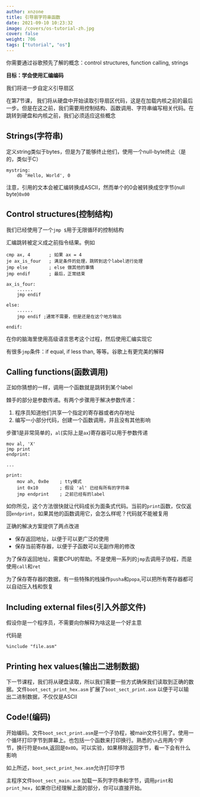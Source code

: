 ```yaml
---
author: xnzone 
title: 引导扇字符串函数
date: 2021-09-10 10:23:32
image: /covers/os-tutorial-zh.jpg
cover: false
weight: 706
tags: ["tutorial", "os"]
---
```


你需要通过谷歌预先了解的概念：control structures, function calling, strings

**目标：学会使用汇编编码**

我们将进一步自定义引导扇区

在第7节课， 我们将从硬盘中开始读取引导扇区代码，这是在加载内核之前的最后一步。但是在这之前，我们需要用控制结构、函数调用、字符串编写相关代码。在跳转到硬盘和内核之前，我们必须适应这些概念

## Strings(字符串)

定义string类似于bytes，但是为了能够终止他们，使用一个null-byte终止（是的，类似于C）

```armasm
mystring:
    db 'Hello, World', 0
```

注意，引用的文本会被汇编转换成ASCII，然而单个的0会被转换成空字节(null byte)`0x00`

## Control structures(控制结构)

我们已经使用了一个`jmp $`用于无限循环的控制结构

汇编跳转被定义成之前指令结果。例如

```armasm
cmp ax, 4       ; 如果 ax = 4
je ax_is_four   ; 满足条件的处理，跳转到这个label进行处理
jmp else        ; else 做其他的事情
jmp endif       ; 最后，正常结束

ax_is_four:
    ......
    jmp endif

else:
    ......
    jmp endif ;通常不需要，但是还是在这个地方输出

endif:
```

在你的脑海里使用高级语言思考这个过程，然后使用汇编实现它

有很多`jmp`条件：if equal, if less than, 等等。谷歌上有更完美的解释

## Calling functions(函数调用)

正如你猜想的一样，调用一个函数就是跳转到某个label

棘手的部分是参数传递。有两个步骤用于解决参数传递：

1. 程序员知道他们共享一个指定的寄存器或者内存地址
2. 编写一小部分代码，创建一个函数调用，并且没有其他影响

步骤1是非常简单的，`al`(实际上是`ax`)寄存器可以用于参数传递

```armasm
mov al, 'X'
jmp print
endprint:

...

print:
    mov ah, 0x0e    ; tty模式
    int 0x10        ; 假设 'al' 已经有所有的字符串
    jmp endprint    ; 之前已经有的label
```

如你所见，这个方法很快就让代码成长为面条式代码。当前的`print`函数，仅仅返回`endprint`，如果其他的函数调用它，会怎么样呢？代码就不能被复用

正确的解决方案提供了两点改进

- 保存返回地址，以便于可以更广泛的使用
- 保存当前寄存器，以便于子函数可以无副作用的修改

为了保存返回地址，需要CPU的帮助。不是使用一系列的`jmp`去调用子协程，而是使用`call`和`ret`

为了保存寄存器的数据，有一些特殊的栈操作`pusha`和`popa`,可以把所有寄存器都可以自动压入栈和恢复

## Including external files(引入外部文件)

假设你是一个程序员，不需要向你解释为啥这是一个好主意

代码是

```armasm
%include "file.asm"
```

## Printing hex values(输出二进制数据)

下一节课程，我们将从硬盘读取，所以我们需要一些方式确保我们读取到正确的数据。文件`boot_sect_print_hex.asm` 扩展了`boot_sect_print.asm` 以便于可以输出二进制数据，不仅仅是ASCII

## Code!(编码)

开始编码。文件`boot_sect_print.asm`是一个子协程，被main文件引用了。使用一个循环打印字节到屏幕上。也包括一个函数来打印换行。熟悉的`\n`占用两个字节，换行符是`0x0A`,返回是`0x0D`。可以实验，如果移除返回字节，看一下会有什么影响

如上所述，`boot_sect_print_hex.asm`允许打印字节

主程序文件`boot_sect_main.asm` 加载一系列字符串和字节，调用`print`和`print_hex`，如果你已经理解上面的部分，你可以直接开始。